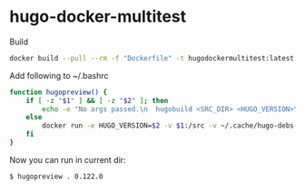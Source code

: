 # hugo-docker-multitest

Build

```sh
docker build --pull --rm -f "Dockerfile" -t hugodockermultitest:latest "."
```

Add following to ~/.bashrc

```sh
function hugopreview() {
    if [ -z "$1" ] && [ -z "$2" ]; then
        echo -e "No args passed.\n  hugobuild <SRC_DIR> <HUGO_VERSION>\n  ex. hugobuild ~/blog 0.122.0"
    else
        docker run -e HUGO_VERSION=$2 -v $1:/src -v ~/.cache/hugo-debs-cache:/debs -p 1313:1313 -it hugodockermultitest
    fi
}
```

Now you can run in current dir:

```sh
$ hugopreview . 0.122.0
```

